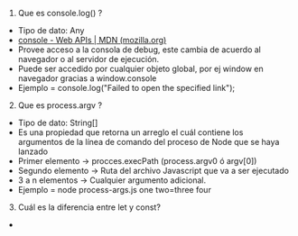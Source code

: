 1. Que es console.log() ?
- Tipo de dato: Any
- [console - Web APIs | MDN (mozilla.org)](https://developer.mozilla.org/en-US/docs/Web/API/console)
- Provee acceso a la consola de debug, este cambia de acuerdo al navegador o al servidor de ejecución.
- Puede ser accedido por cualquier objeto global, por ej window en navegador  gracias a window.console
- Ejemplo =  console.log("Failed to open the specified link");

2. Que es process.argv ?
- Tipo de dato: String[]
- Es una propiedad que retorna un arreglo el cuál contiene los argumentos de la línea de comando del proceso de Node que se haya lanzado
- Primer elemento -> procces.execPath (process.argv0 ó argv[0])
- Segundo elemento -> Ruta del archivo Javascript que va a ser ejecutado
- 3 a n elementos -> Cualquier argumento adicional.
- Ejemplo = node process-args.js one two=three four

3. Cuál es la diferencia entre let y const?
- 

